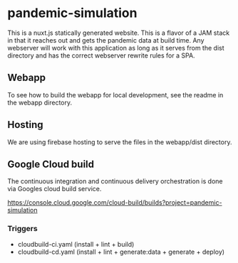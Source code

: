 # pandemic-simulation

This is a nuxt.js statically generated website. This is a flavor of a JAM stack in that it reaches out and gets the pandemic data at build time. Any webserver will work with this application as long as it serves from the dist directory and has the correct webserver rewrite rules for a SPA.

## Webapp

To see how to build the webapp for local development, see the readme in the webapp directory.

## Hosting

We are using firebase hosting to serve the files in the webapp/dist directory.

## Google Cloud build

The continuous integration and continuous delivery orchestration is done via Googles cloud build service.

https://console.cloud.google.com/cloud-build/builds?project=pandemic-simulation

### Triggers

- cloudbuild-ci.yaml (install + lint + build)
- cloudbuild-cd.yaml (install + lint + generate:data + generate + deploy)
